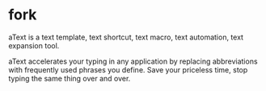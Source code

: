 # fork
aText is a text template, text shortcut, text macro, text automation, text expansion tool.

aText accelerates your typing in any application by replacing abbreviations with frequently used phrases you define.
Save your priceless time, stop typing the same thing over and over.
